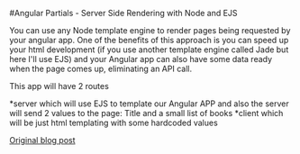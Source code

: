 #Angular Partials - Server Side Rendering with Node and EJS

You can use any Node template engine to render pages being requested by your angular app. One of the benefits of this approach is you can speed up your html development (if you use another template engine called Jade but here I'll use EJS) and your Angular app can also have some data ready when the page comes up, eliminating an API call. 

This app will have 2 routes

*server which will use EJS to template our Angular APP and also the server will send 2 values to the page: Title and a small list of books
*client which will be just html templating with some hardcoded values

[Original blog post]( http://williamleme.com/2016/01/angular-partials-server-side-rendering-with-node-and-ejs)